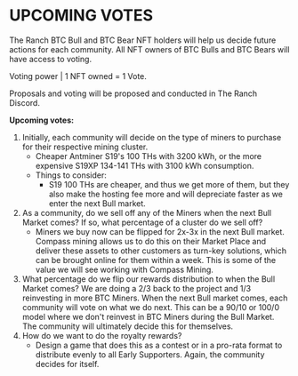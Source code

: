 # UPCOMING VOTES

The Ranch BTC Bull and BTC Bear NFT holders will help us decide future actions for each community. All NFT owners of BTC Bulls and BTC Bears will have access to voting.&#x20;

Voting power | 1 NFT owned = 1 Vote.&#x20;

Proposals and voting will be proposed and conducted in The Ranch Discord. &#x20;

**Upcoming votes:**

1. Initially, each community will decide on the type of miners to purchase for their respective mining cluster.&#x20;
   * Cheaper Antminer S19's 100 THs with 3200 kWh, or the more expensive S19XP 134-141 THs with 3100 kWh consumption.&#x20;
   * Things to consider:&#x20;
     * S19 100 THs are cheaper, and thus we get more of them, but they also make the hosting fee more and will depreciate faster as we enter the next Bull market.&#x20;
2. As a community, do we sell off any of the Miners when the next Bull Market comes? If so, what percentage of a cluster do we sell off?
   * Miners we buy now can be flipped for 2x-3x in the next Bull market. Compass mining allows us to do this on their Market Place and deliver these assets to other customers as turn-key solutions, which can be brought online for them within a week. This is some of the value we will see working with Compass Mining.&#x20;
3. What percentage do we flip our rewards distribution to when the Bull Market comes? We are doing a 2/3 back to the project and 1/3 reinvesting in more BTC Miners. When the next Bull market comes, each community will vote on what we do next. This can be a 90/10 or 100/0 model where we don't reinvest in BTC Miners during the Bull Market. The community will ultimately decide this for themselves.&#x20;
4. How do we want to do the royalty rewards?&#x20;
   * Design a game that does this as a contest or in a pro-rata format to distribute evenly to all Early Supporters. Again, the community decides for itself.&#x20;

